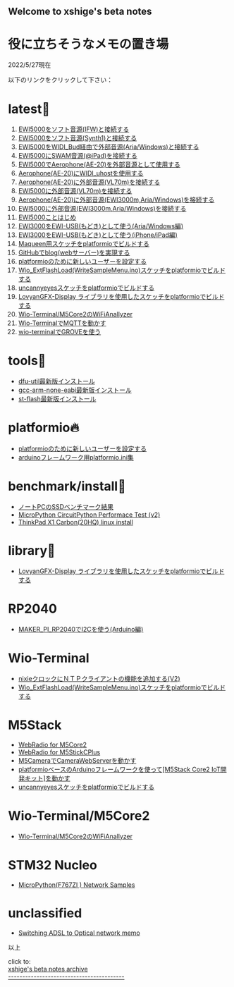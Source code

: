 ## Welcome to xshige's beta notes

# 役に立ちそうなメモの置き場
2022/5/27現在  

以下のリンクをクリックして下さい：  

# latest:rocket:  
1. [EWI5000をソフト音源(IFW)と接続する](md/EWI5000_IFW.md)    
1. [EWI5000をソフト音源(Synth1)と接続する](md/EWI5000_Synth1.md)    
1. [EWI5000をWIDI_Bud経由で外部音源(Aria/Windows)と接続する](md/EWI5000_WIDI_Bud.md)    
1. [EWI5000にSWAM音源(@iPad)を接続する](md/EWI5000_SWAM.md)    
1. [EWI5000でAerophone(AE-20)を外部音源として使用する](md/EWI5000_ExtAE-20.md)    
1. [Aerophone(AE-20)にWIDI_uhostを使用する](md/AE-20_WIDI_uhost.md)    
1. [Aerophone(AE-20)に外部音源(VL70m)を接続する](md/AE-20_VL70m.md)    
1. [EWI5000に外部音源(VL70m)を接続する](md/EWI5000_VL70m.md)    
1. [Aerophone(AE-20)に外部音源(EWI3000m,Aria/Windows)を接続する](md/AE-20-ExternalAria.md)    
1. [EWI5000に外部音源(EWI3000m,Aria/Windows)を接続する](md/EWI5000_EWI-Aria.md)    
1. [EWI5000ことはじめ](md/EWI5000_EWI-GetStarted.md) 
1. [EWI3000をEWI-USB(もどき)として使う(Aria/Windows編)](md/EWI3000_EWI-Aria.md)   
1. [EWI3000をEWI-USB(もどき)として使う(iPhone/iPad編)](md/EWI3000_EWI-USB.md)    
1. [Maqueen用スケッチをplatformioでビルドする](md/MaqueenArduino.md)  
1. [GitHubでblog(webサーバー)を実現する](md/github_desktop_blog.md)
1. [platformioのために新しいユーザーを設定する](md/newuser_pio.md)
1. [Wio_ExtFlashLoad(WriteSampleMenu.ino)スケッチをplatformioでビルドする](md/Wio_ExtFlashLoad_pio_md.md)
1. [uncannyeyesスケッチをplatformioでビルドする](md/M5Stack_uncannyEyes_md.md)
1. [LovyanGFX-Display ライブラリを使用したスケッチをplatformioでビルドする](md/LovyanGFX_sketch_pio.md)
1. [Wio-Terminal/M5Core2のWiFiAnallyzer](md/WiFiAnalyzer_WIOT_M5C2_md.md)
1. [Wio-TerminalでMQTTを動かす](md/WIOT_MQTT.md)
1. [wio-terminalでGROVEを使う](md/WIOT_TWO_GROVES.md)

# tools:wrench:
* [dfu-util最新版インストール ](md/dfu-util_latest_install_md.md)
* [gcc-arm-none-eabi最新版インストール](md/gcc-arm-none-eabi_latest_install_md.md)
* [st-flash最新版インストール](md/st-flash_latest_install_md.md)

# platformio🔥
* [platformioのために新しいユーザーを設定する](md/newuser_pio.md)
* [arduinoフレームワーク用platformio.ini集](md/platformio_iini_arduino_md.md)

# benchmark/install:horse:
* [ノートPCのSSDベンチマーク結果](md/SSD_benchmark.md)
* [MicroPython CircuitPython Performace Test (v2)](md/mp_cpy_Performance_Test_md.md)
* [ThinkPad X1 Carbon(20HQ) linux install](md/X11Carbon_linux_install.md)

# library:tada:
* [LovyanGFX-Display ライブラリを使用したスケッチをplatformioでビルドする](md/LovyanGFX_sketch_pio.md)

# RP2040
* [MAKER_PI_RP2040でI2Cを使う(Arduino編)](md/MAKER_PI_RP2040_I2C_.md)

# Wio-Terminal
* [nixieクロックにＮＴＰクライアントの機能を追加する(V2)](md/pio_Wio-Terminal_nixie-NTP_V2_md.md)
* [Wio_ExtFlashLoad(WriteSampleMenu.ino)スケッチをplatformioでビルドする](md/Wio_ExtFlashLoad_pio_md.md)

# M5Stack
* [WebRadio for M5Core2](md/WebRadio_M5C2_md.md)
* [WebRadio for M5StickCPlus](md/WebRadio_M5SCP_md.md)
* [M5CameraでCameraWebServerを動かす](md/M5CAMERA_CameraWebServer_md.md)
* [platformioベースのArduinoフレームワークを使って[M5Stack Core2 IoT開発キット]を動かす](md/M5Core2_Arduino_install_md.md)
* [uncannyeyesスケッチをplatformioでビルドする](md/M5Stack_uncannyEyes_md.md)

# Wio-Terminal/M5Core2
* [Wio-Terminal/M5Core2のWiFiAnallyzer](md/WiFiAnalyzer_WIOT_M5C2_md.md)

# STM32 Nucleo
* [MicroPython(F767ZI ) Network Samples](md/MP_F767ZI_network_samples_md.md)

# unclassified
* [Switching ADSL to Optical network memo](md/ADSL2opt_md.md)


以上  

click to:  
[xshige's beta notes archive](https://github.com/xshigee/beta_notes)  
[-----------------------------------------](MD_test.md)
